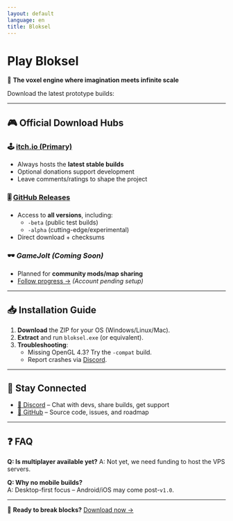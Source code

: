 ```yaml
---
layout: default
language: en
title: Bloksel
---
```


# Play Bloksel

🌌 **The voxel engine where imagination meets infinite scale**  

Download the latest prototype builds:  

---

## 🎮 Official Download Hubs  

### 🕹️ [itch.io (Primary)](https://metromansr.itch.io/bloksel)  
- Always hosts the **latest stable builds**  
- Optional donations support development  
- Leave comments/ratings to shape the project  

### 🎚️ [GitHub Releases](https://github.com/MetroManSR/Bloksel/releases)  
- Access to **all versions**, including:  
  - `-beta` (public test builds)  
  - `-alpha` (cutting-edge/experimental)  
- Direct download + checksums  

### 🕶️ *GameJolt (Coming Soon)*  
- Planned for **community mods/map sharing**  
- [Follow progress →](https://gamejolt.com/@MetroManSR) *(Account pending setup)*  

---

## 📥 Installation Guide  
1. **Download** the ZIP for your OS (Windows/Linux/Mac).  
2. **Extract** and run `bloksel.exe` (or equivalent).  
3. **Troubleshooting**:  
   - Missing OpenGL 4.3? Try the `-compat` build.  
   - Report crashes via [Discord](#-community).  

---

## 🔗 Stay Connected  
- [💬 Discord](https://discord.gg/r7RPWAeCZa) – Chat with devs, share builds, get support  
- [📜 GitHub](https://github.com/MetroManSR/Bloksel) – Source code, issues, and roadmap  

---

## ❓ FAQ  

**Q: Is multiplayer available yet?**
A: Not yet, we need funding to host the VPS servers.

**Q: Why no mobile builds?**  
A: Desktop-first focus – Android/iOS may come post-`v1.0`.  

---

🚀 **Ready to break blocks?** [Download now →](https://metromansr.itch.io/bloksel)  
